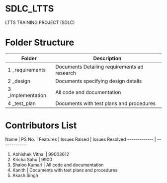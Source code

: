 # SDLC_LTTS
LTTS TRAINING PROJECT (SDLC)

# Folder Structure

Folder |  Description
------------- | -------------
1 _requirements | Documents Detailing requirements ad research
2 _design  | Documents specifying design details
3 _implementation | All code and documentation
4 _test_plan | Documents with test plans and procedures

# Contributors List

Name |  PS No. | Features | Issues Raised | Issues Resolved
------------- | -------------
1) Abhishek Vithal | 99003612
2) Kricha Sahu | 9900
3) Shaloo Kumari | All code and documentation
4) Kanith | Documents with test plans and procedures
5) Akash Singh
